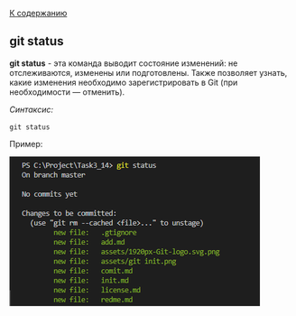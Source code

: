 [К содержанию](./README.md)

## git status
**git status** - эта команда выводит состояние изменений: не отслеживаются, изменены или подготовлены. Также позволяет узнать, какие изменения необходимо зарегистрировать в Git (при необходимости — отменить).
<!--синтаксис-->
_Синтаксис:_
```
git status
```

Пример:

![git logo](./assets/git%20status.png)